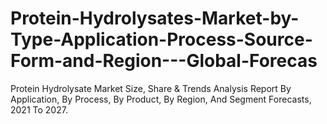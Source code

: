 # Protein-Hydrolysates-Market-by-Type-Application-Process-Source-Form-and-Region---Global-Forecas
Protein Hydrolysate Market Size, Share &amp; Trends Analysis Report By Application, By Process, By Product, By Region, And Segment Forecasts, 2021 To 2027.

